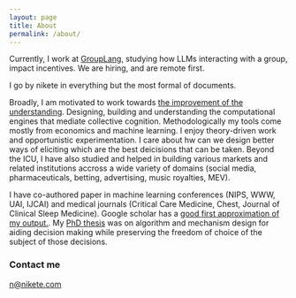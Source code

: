 ```yaml
---
layout: page
title: About
permalink: /about/
---
```



Currently, I work at [GroupLang](https://grouplang.com/), studying how LLMs interacting with a group, impact incentives. We are hiring, and are remote first. 


I go by nikete in everything but the most formal of documents.


Broadly, I am motivated to work towards [the improvement of the understanding](http://bactra.org/Spinoza/TIE/). Designing, building and understanding the computational engines that mediate collective cognition. Methodologically my tools come mostly from economics and machine learning. I enjoy theory-driven work and opportunistic experimentation. I care about hw can we design better ways of eliciting which are the best deicisions that can be taken. Beyond the ICU, I have also studied and helped in building various markets and  related institutions accross a wide variety of domains (social media, pharmaceuticals, betting, advertising, music royalties, MEV).


I have co-authored paper in machine learning conferences (NIPS, WWW, UAI, IJCAI) and  medical journals (Critical Care Medicine, Chest, Journal of Clinical Sleep Medicine). Google scholar has a [good first approximation of my output.](https://scholar.google.it/citations?hl=en&user=_2Z3DcoAAAAJ&view_op=list_works&sortby=pubdate). My [PhD thesis](https://openresearch-repository.anu.edu.au/handle/1885/262297) was on algorithm and mechanism design for aiding decision making while preserving the freedom of choice of the subject of those decisions.


### Contact me

[n@nikete.com](mailto:n@nikete.com)

